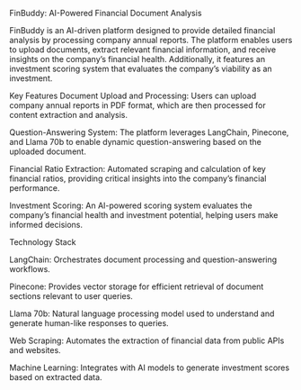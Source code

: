 FinBuddy: AI-Powered Financial Document Analysis

FinBuddy is an AI-driven platform designed to provide detailed financial analysis by processing company annual reports. The platform enables users to upload documents, extract relevant financial information, and receive insights on the company’s financial health. Additionally, it features an investment scoring system that evaluates the company’s viability as an investment.

Key Features
Document Upload and Processing: Users can upload company annual reports in PDF format, which are then processed for content extraction and analysis.

Question-Answering System: The platform leverages LangChain, Pinecone, and Llama 70b to enable dynamic question-answering based on the uploaded document.

Financial Ratio Extraction: Automated scraping and calculation of key financial ratios, providing critical insights into the company’s financial performance.

Investment Scoring: An AI-powered scoring system evaluates the company’s financial health and investment potential, helping users make informed decisions.


Technology Stack

LangChain: Orchestrates document processing and question-answering workflows.

Pinecone: Provides vector storage for efficient retrieval of document sections relevant to user queries.

Llama 70b: Natural language processing model used to understand and generate human-like responses to queries.

Web Scraping: Automates the extraction of financial data from public APIs and websites.

Machine Learning: Integrates with AI models to generate investment scores based on extracted data.
